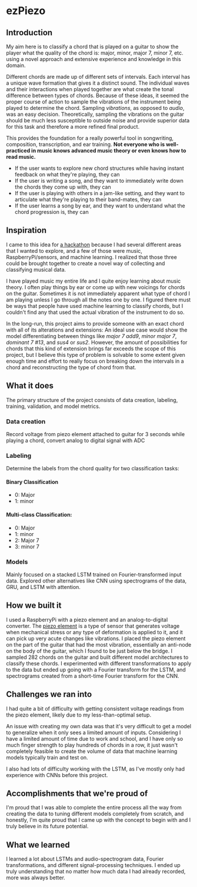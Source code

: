 # ezPiezo

## Introduction

My aim here is to classify a chord that is played on a guitar to show the player what the quality of the chord is: major, minor, major 7, minor 7, etc. using a novel approach and extensive experience and knowledge in this domain.

Different chords are made up of different sets of intervals. Each interval has a unique wave formation that gives it a distinct sound. The individual waves and their interactions when played together are what create the tonal difference between types of chords. Because of these ideas, it seemed the proper course of action to sample the vibrations of the instrument being played to determine the chord. Sampling _vibrations_, as opposed to _audio_, was an easy decision. Theoretically, sampling the vibrations on the guitar should be much less susceptible to outside noise and provide superior data for this task and therefore a more refined final product.

This provides the foundation for a really powerful tool in songwriting, composition, transcription, and ear training. **Not everyone who is well-practiced in music knows advanced music theory or even knows how to read music.**
 - If the user wants to explore new chord structures while having instant feedback on what they're playing, they can
 - If the user is writing a song, and they want to immediately write down the chords they come up with, they can
 - If the user is playing with others in a jam-like setting, and they want to articulate what they're playing to their band-mates, they can
 - If the user learns a song by ear, and they want to understand what the chord progression is, they can

## Inspiration

I came to this idea for [a hackathon](https://devpost.com/software/ezpiezo) because I had several different areas that I wanted to explore, and a few of those were music, RaspberryPi/sensors, and machine learning. I realized that those three could be brought together to create a novel way of collecting and classifying musical data. 

I have played music my entire life and I quite enjoy learning about music theory. I often play things by ear or come up with new voicings for chords on the guitar. Sometimes it is not immediately apparent what type of chord I am playing unless I go through all the notes one by one. I figured there must be ways that people have used machine learning to classify chords, but I couldn't find any that used the actual vibration of the instrument to do so.

In the long-run, this project aims to provide someone with an exact chord with all of its alterations and extensions: An ideal use case would show the model differentiating between things like _major 7 add9_, _minor major 7_, _dominant 7 #13_, and _sus4_ or _sus2_. However, the amount of possibilities for chords that this kind of extension brings far exceeds the scope of this project, but I believe this type of problem is solvable to some extent given enough time and effort to really focus on breaking down the intervals in a chord and reconstructing the type of chord from that.

## What it does

The primary structure of the project consists of data creation, labeling, training, validation, and model metrics.

### Data creation

Record voltage from piezo element attached to guitar for 3 seconds while playing a chord, convert analog to digital signal with ADC

### Labeling

Determine the labels from the chord quality for two classification tasks:
#### Binary Classification
 - 0: Major
 - 1: minor

#### Multi-class Classification:
 - 0: Major
 - 1: minor
 - 2: Major 7
 - 3: minor 7

### Models

Mainly focused on a stacked LSTM trained on Fourier-transformed input data. Explored other alternatives like CNN using spectrograms of the data, GRU, and LSTM with attention.

## How we built it

I used a RaspberryPi with a piezo element and an analog-to-digital converter. The [piezo element](https://en.wikipedia.org/wiki/Piezoelectricity) is a type of sensor that generates voltage when mechanical stress or any type of deformation is applied to it, and it can pick up very acute changes like vibrations. I placed the piezo element on the part of the guitar that had the most vibration, essentially an anti-node on the body of the guitar, which I found to be just below the bridge. I sampled 282 chords on the guitar and built different model architectures to classify these chords. I experimented with different transformations to apply to the data but ended up going with a Fourier transform for the LSTM, and spectrograms created from a short-time Fourier transform for the CNN.

## Challenges we ran into

I had quite a bit of difficulty with getting consistent voltage readings from the piezo element, likely due to my less-than-optimal setup.

An issue with creating my own data was that it's very difficult to get a model to generalize when it only sees a limited amount of inputs. Considering I have a limited amount of time due to work and school, and I have only so much finger strength to play hundreds of chords in a row, it just wasn't completely feasible to create the volume of data that machine learning models typically train and test on.

I also had lots of difficulty working with the LSTM, as I've mostly only had experience with CNNs before this project.

## Accomplishments that we're proud of
I'm proud that I was able to complete the entire process all the way from creating the data to tuning different models completely from scratch, and honestly, I'm quite proud that I came up with the concept to begin with and I truly believe in its future potential.

## What we learned
I learned a lot about LSTMs and audio-spectrogram data, Fourier transformations, and different signal-processing techniques. I ended up truly understanding that no matter how much data I had already recorded, more was always better.